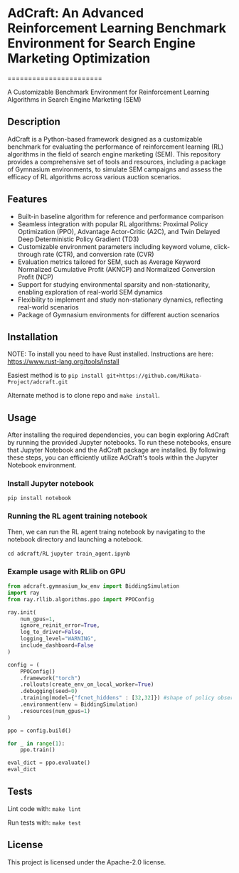 # AdCraft: An Advanced Reinforcement Learning Benchmark Environment for Search Engine Marketing Optimization
=======================

A Customizable Benchmark Environment for Reinforcement Learning Algorithms in Search Engine Marketing (SEM)

## Description

AdCraft is a Python-based framework designed as a customizable benchmark for evaluating the performance of reinforcement learning (RL) algorithms in the field of search engine marketing (SEM). This repository provides a comprehensive set of tools and resources, including a package of Gymnasium environments, to simulate SEM campaigns and assess the efficacy of RL algorithms across various auction scenarios.

## Features

- Built-in baseline algorithm for reference and performance comparison
- Seamless integration with popular RL algorithms: Proximal Policy Optimization (PPO), Advantage Actor-Critic (A2C), and Twin Delayed Deep Deterministic Policy Gradient (TD3)
- Customizable environment parameters including keyword volume, click-through rate (CTR), and conversion rate (CVR)
- Evaluation metrics tailored for SEM, such as Average Keyword Normalized Cumulative Profit (AKNCP) and Normalized Conversion Profit (NCP)
- Support for studying environmental sparsity and non-stationarity, enabling exploration of real-world SEM dynamics
- Flexibility to implement and study non-stationary dynamics, reflecting real-world scenarios
- Package of Gymnasium environments for different auction scenarios


## Installation

NOTE: To install you need to have Rust installed. Instructions are here: https://www.rust-lang.org/tools/install

Easiest method is to `pip install git+https://github.com/Mikata-Project/adcraft.git`

Alternate method is to clone repo and `make install`.


## Usage


After installing the required dependencies, you can begin exploring AdCraft by running the provided Jupyter notebooks. To run these notebooks, ensure that Jupyter Notebook and the AdCraft package are installed. By following these steps, you can efficiently utilize AdCraft's tools within the Jupyter Notebook environment.

### Install Jupyter notebook 

`pip install notebook`

### Running the RL agent training notebook

Then, we can run the RL agent traing notebook by navigating to the notebook directory and launching a notebook.

`cd adcraft/RL`
`jupyter train_agent.ipynb`

### Example usage with RLlib on GPU

[//]: # "TODO: Provide more examples on how to use without Ray."

```python
from adcraft.gymnasium_kw_env import BiddingSimulation
import ray
from ray.rllib.algorithms.ppo import PPOConfig

ray.init(
    num_gpus=1,
    ignore_reinit_error=True,
    log_to_driver=False,
    logging_level="WARNING",
    include_dashboard=False
)

config = (
    PPOConfig()
    .framework("torch")
    .rollouts(create_env_on_local_worker=True)
    .debugging(seed=0)
    .training(model={"fcnet_hiddens" : [32,32]}) #shape of policy observation to action
    .environment(env = BiddingSimulation)
    .resources(num_gpus=1)
)

ppo = config.build()

for _ in range(1):
    ppo.train()

eval_dict = ppo.evaluate()
eval_dict
```



## Tests

Lint code with: `make lint`

Run tests with: `make test`

## License

 This project is licensed under the Apache-2.0 license.

 